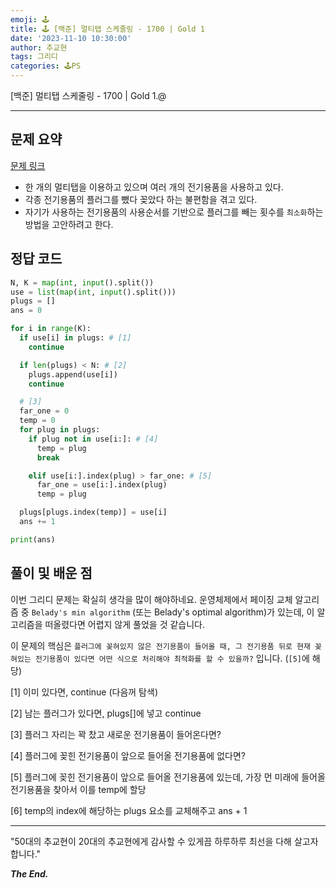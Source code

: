 ```yaml
---
emoji: 🕹️
title: 🕹️ [백준] 멀티탭 스케줄링 - 1700 | Gold 1
date: '2023-11-10 10:30:00'
author: 추교현
tags: 그리디
categories: 🕹️PS
---
```


[백준] 멀티탭 스케줄링 - 1700 | Gold 1.@

---

## 문제 요약

[문제 링크](https://www.acmicpc.net/problem/1700)

- 한 개의 멀티탭을 이용하고 있으며 여러 개의 전기용품을 사용하고 있다.
- 각종 전기용품의 플러그를 뺐다 꽂았다 하는 불편함을 겪고 있다.
- 자기가 사용하는 전기용품의 사용순서를 기반으로 플러그를 빼는 횟수를 `최소화`하는 방법을 고안하려고 한다.

## 정답 코드

```python
N, K = map(int, input().split())
use = list(map(int, input().split()))
plugs = []
ans = 0

for i in range(K):
  if use[i] in plugs: # [1]
    continue

  if len(plugs) < N: # [2]
    plugs.append(use[i])
    continue

  # [3]
  far_one = 0
  temp = 0
  for plug in plugs:
    if plug not in use[i:]: # [4]
      temp = plug
      break

    elif use[i:].index(plug) > far_one: # [5]
      far_one = use[i:].index(plug)
      temp = plug

  plugs[plugs.index(temp)] = use[i]
  ans += 1

print(ans)
```

## 풀이 및 배운 점

이번 그리디 문제는 확실히 생각을 많이 해야하네요. 운영체제에서 페이징 교체 알고리즘 중 `Belady's min algorithm` (또는 Belady's optimal algorithm)가 있는데, 이 알고리즘을 떠올렸다면 어렵지 않게 풀었을 것 같습니다.

이 문제의 핵심은 `플러그에 꽂혀있지 않은 전기용품이 들어올 때, 그 전기용품 뒤로 현재 꽂혀있는 전기용품이 있다면 어떤 식으로 처리해야 최적화를 할 수 있을까?` 입니다. (`[5]`에 해당)

[1] 이미 있다면, continue (다음꺼 탐색)

[2] 남는 플러그가 있다면, plugs[]에 넣고 continue

[3] 플러그 자리는 꽉 찼고 새로운 전기용품이 들어온다면?

[4] 플러그에 꽂힌 전기용품이 앞으로 들어올 전기용품에 없다면?

[5] 플러그에 꽂힌 전기용품이 앞으로 들어올 전기용품에 있는데, 가장 먼 미래에 들어올 전기용품을 찾아서 이를 temp에 할당

[6] temp의 index에 해당하는 plugs 요소를 교체해주고 ans + 1

---

"50대의 추교현이 20대의 추교현에게 감사할 수 있게끔 하루하루 최선을 다해 살고자 합니다."

**_The End._**
